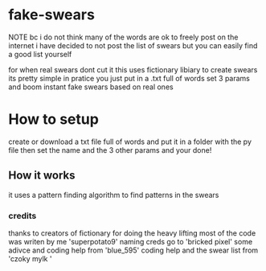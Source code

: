 # fake-swears
NOTE bc i do not think many of the words are ok to freely post on the internet i have decided to not post the list of swears but you can easily find a good list yourself 



for when real swears dont cut it 
this uses fictionary libiary to create swears its pretty simple in pratice you just put in a .txt full of words set 3 params and boom instant fake swears based on real ones 

<h1> How to setup </h1>
create or download a txt file full of words and put it in a folder with the py file then set the name and the 3 other params and your done!


<h2> How it works </h2>
 it uses a pattern finding algorithm to find patterns in the swears 
 
 <h3> credits </h3>
 thanks to creators of fictionary for doing the heavy lifting
 most of the code was writen by me 'superpotato9'
 naming creds go to 'bricked pixel'
 some adivce and coding help from 'blue_595'
 coding help and the swear list from 'czoky mylk '


